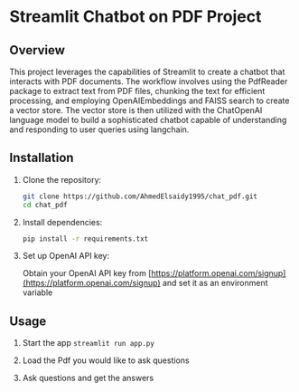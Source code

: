 # Streamlit Chatbot on PDF Project

## Overview

This project leverages the capabilities of Streamlit to create a chatbot that interacts with PDF documents. The workflow involves using the PdfReader package to extract text from PDF files, chunking the text for efficient processing, and employing OpenAIEmbeddings and FAISS search to create a vector store. The vector store is then utilized with the ChatOpenAI language model to build a sophisticated chatbot capable of understanding and responding to user queries using langchain.


## Installation

1. Clone the repository:

   ```bash
   git clone https://github.com/AhmedElsaidy1995/chat_pdf.git
   cd chat_pdf
   ```

2. Install dependencies:

   ```bash
   pip install -r requirements.txt
   ```

3. Set up OpenAI API key:

   Obtain your OpenAI API key from [https://platform.openai.com/signup](https://platform.openai.com/signup) and set it as an environment variable

## Usage

1. Start the app `streamlit run app.py`

2. Load the Pdf you would like to ask questions

3. Ask questions and get the answers



   




